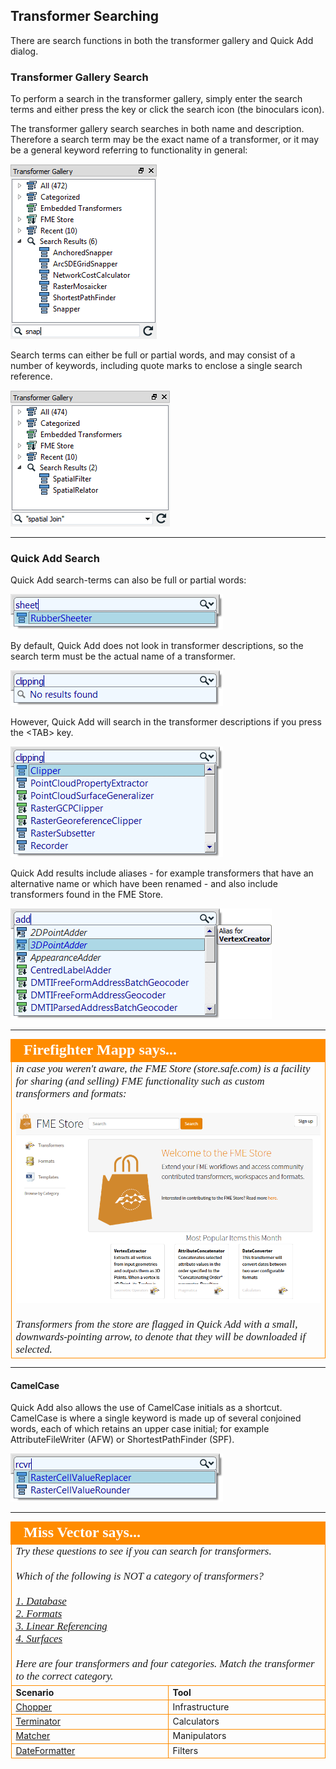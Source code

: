 ## Transformer Searching ##
There are search functions in both the transformer gallery and Quick Add dialog.

### Transformer Gallery Search

To perform a search in the transformer gallery, simply enter the search terms and either press the <enter> key or click the search icon (the binoculars icon).

The transformer gallery search searches in both name and description. Therefore a search term may be the exact name of a transformer, or it may be a general keyword referring to functionality in general:

![](./Images/Img5.03.TransformerGallerySearch.png)


Search terms can either be full or partial words, and may consist of a number of keywords, including quote marks to enclose a single search reference.

![](./Images/Img5.04.GalleryQuotedSearch.png)

---

### Quick Add Search ###

Quick Add search-terms can also be full or partial words:

![](./Images/Img5.05.QuickAddPartName.png)

By default, Quick Add does not look in transformer descriptions, so the search term must be the actual name of a transformer.

![](./Images/Img5.06.QuickAddNameOnly.png)

However, Quick Add will search in the transformer descriptions if you press the &lt;TAB&gt; key.

![](./Images/Img5.07.QuickAddKeywordSearch.png)

Quick Add results include aliases - for example transformers that have an alternative name or which have been renamed - and also include transformers found in the FME Store.

![](./Images/Img5.08.QuickAddAliasResult.png)

---

<!--Person X Says Section-->

<table style="border-spacing: 0px">
<tr>
<td style="vertical-align:middle;background-color:darkorange;border: 2px solid darkorange">
<i class="fa fa-quote-left fa-lg fa-pull-left fa-fw" style="color:white;padding-right: 12px;vertical-align:text-top"></i>
<span style="color:white;font-size:x-large;font-weight: bold;font-family:serif">Firefighter Mapp says...</span>
</td>
</tr>

<tr>
<td style="border: 1px solid darkorange">
<span style="font-family:serif; font-style:italic; font-size:larger">
in case you weren't aware, the FME Store (store.safe.com) is a facility for sharing (and selling) FME functionality such as custom transformers and formats:
<br><br><img src="./Images/Img5.09.FMEStoreWebSite.png">
<br><br>Transformers from the store are flagged in Quick Add with a small, downwards-pointing arrow, to denote that they will be downloaded if selected.
</span>
</td>
</tr>
</table>

---

#### CamelCase ####
Quick Add also allows the use of CamelCase initials as a shortcut. CamelCase is where a single keyword is made up of several conjoined words, each of which retains an upper case initial; for example AttributeFileWriter (AFW) or ShortestPathFinder (SPF).

![](./Images/Img5.10.QuickAddCamelCase.png)

---

<!--Person X Says Section-->

<table style="border-spacing: 0px">
<tr>
<td td colspan="2" style="vertical-align:middle;background-color:darkorange;border: 2px solid darkorange">
<i class="fa fa-quote-left fa-lg fa-pull-left fa-fw" style="color:white;padding-right: 12px;vertical-align:text-top"></i>
<span style="color:white;font-size:x-large;font-weight: bold;font-family:serif">Miss Vector says...</span>
</td>
</tr>

<tr>
<td td colspan="2" style="border: 1px solid darkorange">
<span style="font-family:serif; font-style:italic; font-size:larger">
Try these questions to see if you can search for transformers. 
<br><br>Which of the following is NOT a category of transformers?
<br><br><a href="http://52.73.3.37/fmedatastreaming/Manual/QAResponseDotZero.fmw?chapter=5&question=1&answer=1&DestDataset_TEXTLINE=C%3A%5CFMEOutput%5CQAResponse.html">1. Database</a>
<br><a href="http://52.73.3.37/fmedatastreaming/Manual/QAResponseDotZero.fmw?chapter=5&question=1&answer=2&DestDataset_TEXTLINE=C%3A%5CFMEOutput%5CQAResponse.html">2. Formats</a>
<br><a href="http://52.73.3.37/fmedatastreaming/Manual/QAResponseDotZero.fmw?chapter=5&question=1&answer=3&DestDataset_TEXTLINE=C%3A%5CFMEOutput%5CQAResponse.html">3. Linear Referencing</a>
<br><a href="http://52.73.3.37/fmedatastreaming/Manual/QAResponseDotZero.fmw?chapter=5&question=1&answer=4&DestDataset_TEXTLINE=C%3A%5CFMEOutput%5CQAResponse.html">4. Surfaces</a>
<br><br>Here are four transformers and four categories. Match the transformer to the correct category.
</span>
</td>
</tr>
<tr><td width="50%" style="font-weight: bold; border: 1px solid darkorange">Scenario</td><td style="font-weight: bold; border: 1px solid darkorange">Tool</td></tr>
<tr><td style="border: 1px solid darkorange"><a href="http://52.73.3.37/fmedatastreaming/Manual/QAResponseDotZero.fmw?chapter=5&question=2&answer=1&DestDataset_TEXTLINE=C%3A%5CFMEOutput%5CQAResponse.html">Chopper</a></td><td style="border: 1px solid darkorange">Infrastructure</td></tr>
<tr><td style="border: 1px solid darkorange"><a href="http://52.73.3.37/fmedatastreaming/Manual/QAResponseDotZero.fmw?chapter=5&question=2&answer=2&DestDataset_TEXTLINE=C%3A%5CFMEOutput%5CQAResponse.html">Terminator</a></td><td style="border: 1px solid darkorange">Calculators</td></tr>
<tr><td style="border: 1px solid darkorange"><a href="http://52.73.3.37/fmedatastreaming/Manual/QAResponseDotZero.fmw?chapter=5&question=2&answer=3&DestDataset_TEXTLINE=C%3A%5CFMEOutput%5CQAResponse.html">Matcher</a></td><td style="border: 1px solid darkorange">Manipulators</td></tr>
<tr><td style="border: 1px solid darkorange"><a href="http://52.73.3.37/fmedatastreaming/Manual/QAResponseDotZero.fmw?chapter=5&question=2&answer=4&DestDataset_TEXTLINE=C%3A%5CFMEOutput%5CQAResponse.html">DateFormatter</a></td><td style="border: 1px solid darkorange">Filters</td></tr>
</span>
</td>
</tr>
</table>